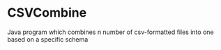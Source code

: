 # CSVCombine
Java program which combines n number of csv-formatted files into one based on a specific schema
